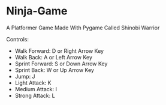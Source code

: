 # Ninja-Game
A Platformer Game Made With Pygame Called Shinobi Warrior

Controls:
 - Walk Forward: D or Right Arrow Key
 - Walk Back: A or Left Arrow Key
 - Sprint Forward: S or Down Arrow Key
 - Sprint Back: W or Up Arrow Key
 - Jump: J
 - Light Attack: K
 - Medium Attack: I
 - Strong Attack: L
